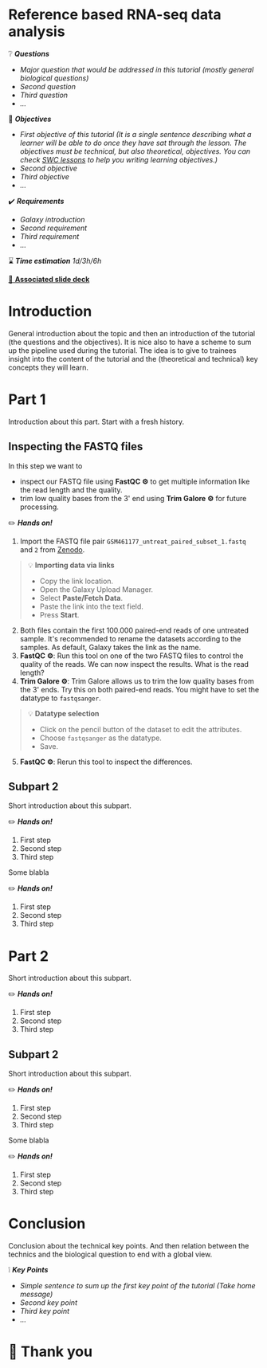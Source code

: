 Reference based RNA-seq data analysis
=====================================

:grey_question: ***Questions***

- *Major question that would be addressed in this tutorial (mostly general biological questions)*
- *Second question*
- *Third question*
- *...*

:dart: ***Objectives***

- *First objective of this tutorial (It is a single sentence describing what a learner will be able to do once they have sat through the lesson. The objectives must be technical, but also theoretical, objectives. You can check [SWC lessons](http://swcarpentry.github.io/instructor-training/19-lessons/) to help you writing learning objectives.)*
- *Second objective*
- *Third objective*
- *...*

:heavy_check_mark: ***Requirements***

- *Galaxy introduction*
- *Second requirement*
- *Third requirement*
- *...*

:hourglass: ***Time estimation*** *1d/3h/6h*

[:book: **Associated slide deck**](http://bgruening.github.io/training-material/RNA-Seq/slides/ref_based.html)

# Introduction

General introduction about the topic and then an introduction of the tutorial (the questions and the objectives). It is nice also to have a scheme to sum up the pipeline used during the tutorial. The idea is to give to trainees insight into the content of the tutorial and the (theoretical and technical) key concepts they will learn.

# Part 1

Introduction about this part. Start with a fresh history.

## Inspecting the FASTQ files

In this step we want to
* inspect our FASTQ file using **FastQC ⚙** to get multiple information like the read length and the quality.
* trim low quality bases from the 3' end using **Trim Galore ⚙** for future processing.

:pencil2: ***Hands on!***

1. Import the FASTQ file pair `GSM461177_untreat_paired_subset_1.fastq` and `2` from [Zenodo](http://dx.doi.org/10.5281/zenodo.61771).

  > :bulb: **Importing data via links**
  > * Copy the link location.
  > * Open the Galaxy Upload Manager.
  > * Select **Paste/Fetch Data**.
  > * Paste the link into the text field.
  > * Press **Start**.
  
2. Both files contain the first 100.000 paired-end reads of one untreated sample. It's recommended to rename the datasets according to the samples. As default, Galaxy takes the link as the name.
3. **FastQC ⚙**: Run this tool on one of the two FASTQ files to control the quality of the reads. We can now inspect the results. What is the read length? 
4. **Trim Galore ⚙**: Trim Galore allows us to trim the low quality bases from the 3' ends. Try this on both paired-end reads. You might have to set the datatype to `fastqsanger`.

  > :bulb: **Datatype selection**
  > * Click on the pencil button of the dataset to edit the attributes.
  > * Choose `fastqsanger` as the datatype.
  > * Save.

5. **FastQC ⚙**: Rerun this tool to inspect the differences. 

## Subpart 2

Short introduction about this subpart.

:pencil2: ***Hands on!***

1. First step
2. Second step
3. Third step

Some blabla

:pencil2: ***Hands on!***

1. First step
2. Second step
3. Third step

# Part 2

Short introduction about this subpart.

:pencil2: ***Hands on!***

1. First step
2. Second step
3. Third step

## Subpart 2

Short introduction about this subpart.

:pencil2: ***Hands on!***

1. First step
2. Second step
3. Third step

Some blabla

:pencil2: ***Hands on!***

1. First step
2. Second step
3. Third step

# Conclusion

Conclusion about the technical key points. And then relation between the technics and the biological question to end with a global view.

:grey_exclamation: ***Key Points***

- *Simple sentence to sum up the first key point of the tutorial (Take home message)*
- *Second key point*
- *Third key point*
- *...*

# :clap: Thank you
